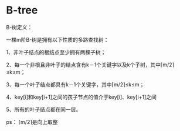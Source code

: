 # B-tree

B-树定义：

一棵m阶B-树是拥有以下性质的多路查找树：

1、非叶子结点的根结点至少拥有两棵子树；

2、每一个非根且非叶子的结点含有k－1个关键字以及k个子树，其中⌈m/2⌉≤k≤m；

3、每一个叶子结点都具有k－1个关键字，其中⌈m/2⌉≤k≤m；

4、key[i]和key[i+1]之间的孩子节点的值介于key[i]、key[i+1]之间

5、所有的叶子结点都在同一层。

ps： ⌈m/2⌉是向上取整
